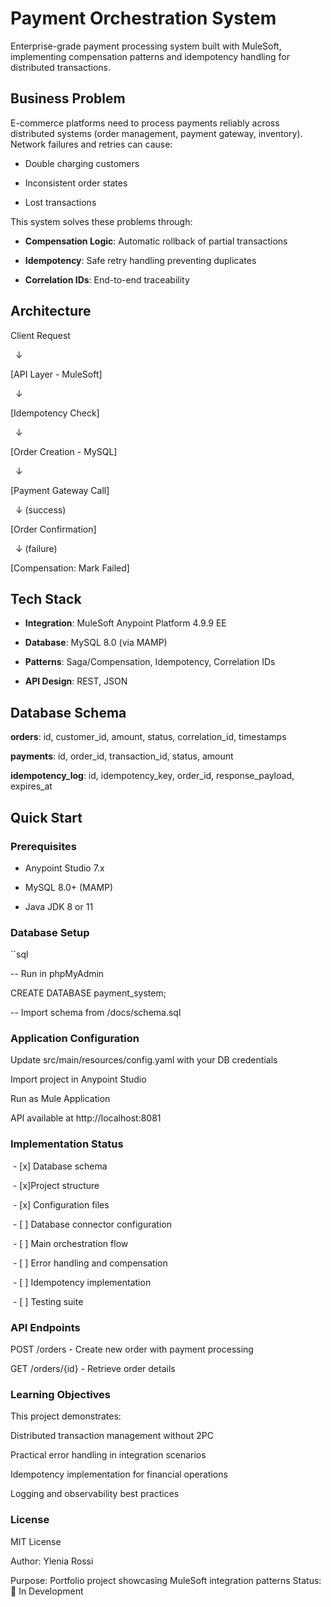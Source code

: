 # Payment Orchestration System



Enterprise-grade payment processing system built with MuleSoft, implementing compensation patterns and idempotency handling for distributed transactions.



## Business Problem



E-commerce platforms need to process payments reliably across distributed systems (order management, payment gateway, inventory). Network failures and retries can cause:

- Double charging customers

- Inconsistent order states

- Lost transactions



This system solves these problems through:

- **Compensation Logic**: Automatic rollback of partial transactions

- **Idempotency**: Safe retry handling preventing duplicates

- **Correlation IDs**: End-to-end traceability



## Architecture



Client Request

&nbsp;	↓

[API Layer - MuleSoft]

&nbsp;	↓

[Idempotency Check]

&nbsp;	↓

[Order Creation - MySQL]

&nbsp;	↓

[Payment Gateway Call]

&nbsp;	↓ (success)

[Order Confirmation]

&nbsp;	↓ (failure)

[Compensation: Mark Failed]



## Tech Stack



- **Integration**: MuleSoft Anypoint Platform 4.9.9 EE

- **Database**: MySQL 8.0 (via MAMP)

- **Patterns**: Saga/Compensation, Idempotency, Correlation IDs

- **API Design**: REST, JSON



## Database Schema



**orders**: id, customer_id, amount, status, correlation_id, timestamps  

**payments**: id, order_id, transaction_id, status, amount  

**idempotency_log**: id, idempotency_key, order_id, response_payload, expires_at



## Quick Start



### Prerequisites

- Anypoint Studio 7.x

- MySQL 8.0+ (MAMP)

- Java JDK 8 or 11



### Database Setup

``sql

-- Run in phpMyAdmin

CREATE DATABASE payment_system;

-- Import schema from /docs/schema.sql



### Application Configuration



Update src/main/resources/config.yaml with your DB credentials

Import project in Anypoint Studio

Run as Mule Application

API available at http://localhost:8081



### Implementation Status



&nbsp;- [x] Database schema

 - [x]Project structure

 - [x] Configuration files

 - [ ] Database connector configuration

 - [ ] Main orchestration flow

 - [ ] Error handling and compensation

 - [ ] Idempotency implementation

 - [ ] Testing suite

### API Endpoints

POST /orders - Create new order with payment processing

GET /orders/{id} - Retrieve order details

### Learning Objectives

This project demonstrates:



Distributed transaction management without 2PC

Practical error handling in integration scenarios

Idempotency implementation for financial operations

Logging and observability best practices



### License

MIT License



Author: Ylenia Rossi

Purpose: Portfolio project showcasing MuleSoft integration patterns
Status: 🚧 In Development

